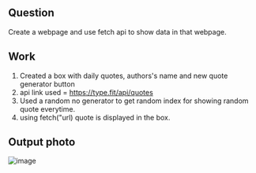## Question
Create a webpage and use fetch api to show data in that webpage.

## Work
1. Created a box with daily quotes, authors's name and new quote generator button
2. api link used = https://type.fit/api/quotes
3. Used a random no generator to get random index for showing random quote everytime.
4. using fetch("url) quote is displayed in the box.

## Output photo
![image](https://github.com/user-attachments/assets/b34c547f-2789-4d37-960e-c30b8efa2728)
